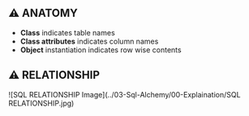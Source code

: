 ## ⚠️ ANATOMY
- **Class** indicates table names
- **Class attributes** indicates column names 
- **Object** instantiation indicates row wise contents 

## ⚠️ RELATIONSHIP
![SQL RELATIONSHIP Image](../03-Sql-Alchemy/00-Explaination/SQL RELATIONSHIP.jpg)

